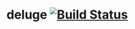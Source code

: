 # deluge [![Build Status](https://travis-ci.org/clearfraction/deluge.svg?branch=master)](https://travis-ci.org/clearfraction/deluge)
